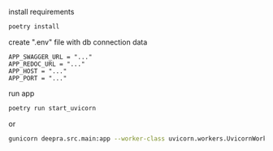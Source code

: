 install requirements
```bash
poetry install
```

create ".env" file with db connection data
```
APP_SWAGGER_URL = "..."
APP_REDOC_URL = "..."
APP_HOST = "..."
APP_PORT = "..."
```

run app
```bash
poetry run start_uvicorn
```
or
```bash
gunicorn deepra.src.main:app --worker-class uvicorn.workers.UvicornWorker --bind=0.0.0.0:8000
```